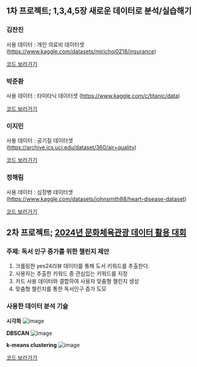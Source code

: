 ## 1차 프로젝트; 1,3,4,5장 새로운 데이터로 분석/실습해기

### 김찬진
사용 데이터 : 개인 의료비 데이터셋 (https://www.kaggle.com/datasets/mirichoi0218/insurance)

[코드 보러가기](./1차프로젝트/김찬진.ipynb)


### 박준환
사용 데이터 : 타이타닉 데이터셋 (https://www.kaggle.com/c/titanic/data)

[코드 보러가기](./1차프로젝트/박준환1.ipynb)


### 이지민
사용 데이터 : 공기질 데이터셋 (https://archive.ics.uci.edu/dataset/360/air+quality)

[코드 보러가기](./1차프로젝트/이지민.ipynb)

### 정해림
사용 데이터 : 심장병 데이터셋 (https://www.kaggle.com/datasets/johnsmith88/heart-disease-dataset)

[코드 보러가기](./1차프로젝트/정해림.ipynb)

## 2차 프로젝트; [2024년 문화체육관광 데이터 활용 대회](https://stat.mcst.go.kr/portal/duc/duc/ducDetail?boardId=NBRD-1002548&boardType=000312&target=%EB%8C%80%ED%9A%8C%20%EA%B3%B5%EC%A7%80%EC%82%AC%ED%95%AD&page=1&searchText=&orderRowNum=2)
### 주제: 독서 인구 증가를 위한 챌린지 제안
1. 크롤링한 yes24리뷰 데이터를 통해 도서 키워드를 추출한다.
2. 사용자는 추출한 키워드 중 관심있는 키워드를 지정
3. 카드 사용 데이터와 결합하여 사용자 맞춤형 챌린지 생성
4. 맞춤형 챌린지를 통한 독서인구 증가 도모
### 사용한 데이터 분석 기술
**시각화**
![image](https://github.com/user-attachments/assets/06d41f90-396b-41b3-ab36-5e35cafb2b6d)

**DBSCAN**
![image](https://github.com/user-attachments/assets/77e32179-61ce-4be5-b9d6-53e9ff5dd74a)

**k-means clustering**
![image](https://github.com/user-attachments/assets/2f49a0cb-4d99-4f64-871d-2e0de5099f72)

[코드 보러가기](./2차프로젝트)
